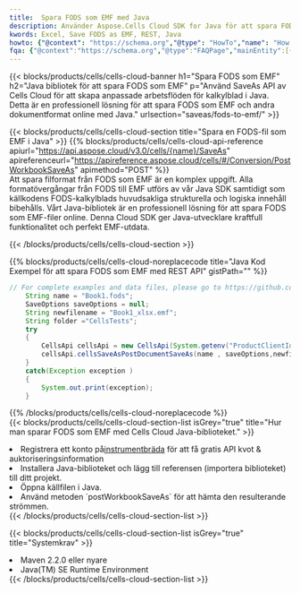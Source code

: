 ```yaml
---
title:  Spara FODS som EMF med Java
description: Använder Aspose.Cells Cloud SDK for Java för att spara FODS-formatfil som EMF-formatfil.
kwords: Excel, Save FODS as EMF, REST, Java
howto: {"@context": "https://schema.org","@type": "HowTo","name": "How to save FODS as EMF using the Cells Cloud Java library.","description": "How to save FODS as EMF using the Cells Cloud Java library.","image": {"@type": "ImageObject"},"url": "/java/saveas/fods-to-emf/","step": [{ "@type": "HowToStep","name": "How to save FODS as EMF using the Cells Cloud Java library. step 1", "image": {"@type": "ImageObject",},"url": "/java/saveas/fods-to-emf/","text": "Register an account at <a href='https://dashboard.aspose.cloud/'>Dashboard</a> to get free API quota & authorization details",},{ "@type": "HowToStep","name": "How to save FODS as EMF using the Cells Cloud Java library. step 1", "image": {"@type": "ImageObject",},"url": "/java/saveas/fods-to-emf/","text": "Install Java library and add the reference (import the library) to your project.",},{ "@type": "HowToStep","name": "How to save FODS as EMF using the Cells Cloud Java library. step 1", "image": {"@type": "ImageObject",},"url": "/java/saveas/fods-to-emf/","text": "Open the source file in Java.",},{ "@type": "HowToStep","name": "How to save FODS as EMF using the Cells Cloud Java library. step 1", "image": {"@type": "ImageObject",},"url": "/java/saveas/fods-to-emf/","text": "Use the `postWorkbookSaveAs` method to retrieve the resulting stream.",}, ],"supply": {"@type": "HowToSupply","name": "document"},"tool": [{"@type": "HowToTool","name": "IntelliJ IDEA, Visual Studio Code, Eclipse"},{"@type": "HowToTool","name": "Aspose Cells"}],"totalTime": "PT6M"}
fqa: {"@context":"https://schema.org","@type":"FAQPage","mainEntity":[{"@type":"Question","name":"Why save file as other formats file in C# using REST API?","acceptedAnswer":{"@type":"Answer","text":"Documents are encoded in many ways, and some files may be incompatible with the software you use. To open and read such files, just save them as appropriate file formats.<br/><ol><li>Install .NET SDK and add the reference (import the library) to your project.</li><li>Open the source file in C# using REST API.</li><li>Call the PostWorkbookSaveAsRequest() method, passing an output filename with required extension.</li><li>Get the result of save as a separate file.</li></ol>"}},{"@type":"Question","name":"What file formats can I save as with your C# library?","acceptedAnswer":{"@type":"Answer","text":"We support a variety of file formats for conversion using .NET library, including XLSX, Excel, xls , PDF, CSV, HTML, Markdown, XML, PNG, JPG, TIFF, Json, TXT and many more."}},{"@type":"Question","name":"What is the maximum allowed file size for conversion using this .NET library?","acceptedAnswer":{"@type":"Answer","text":"There are no file size limits for format conversions using .NET library."}}]}
---
```

{{< blocks/products/cells/cells-cloud-banner h1="Spara FODS som EMF" h2="Java bibliotek för att spara FODS som EMF" p="Använd SaveAs API av Cells Cloud för att skapa anpassade arbetsflöden för kalkylblad i Java. Detta är en professionell lösning för att spara FODS som EMF och andra dokumentformat online med Java." urlsection="saveas/fods-to-emf/" >}}

{{< blocks/products/cells/cells-cloud-section title="Spara en FODS-fil som EMF i Java" >}}
{{% blocks/products/cells/cells-cloud-api-reference apiurl="https://api.aspose.cloud/v3.0/cells/{name}/SaveAs" apireferenceurl="https://apireference.aspose.cloud/cells/#/Conversion/PostWorkbookSaveAs" apimethod="POST" %}}
<br/>
Att spara filformat från FODS som EMF är en komplex uppgift. Alla formatövergångar från FODS till EMF utförs av vår Java SDK samtidigt som källkodens FODS-kalkylblads huvudsakliga strukturella och logiska innehåll bibehålls. Vårt Java-bibliotek är en professionell lösning för att spara FODS som EMF-filer online. Denna Cloud SDK ger Java-utvecklare kraftfull funktionalitet och perfekt EMF-utdata.

{{< /blocks/products/cells/cells-cloud-section >}}

{{% blocks/products/cells/cells-cloud-noreplacecode title="Java Kod Exempel för att spara FODS som EMF med REST API" gistPath="" %}}
  
```java
// For complete examples and data files, please go to https://github.com/aspose-cells-cloud/aspose-cells-cloud-java/
    String name = "Book1.fods";
    SaveOptions saveOptions = null;
    String newfilename = "Book1_xlsx.emf";
    String folder ="CellsTests";
    try 
    {
        CellsApi cellsApi = new CellsApi(System.getenv("ProductClientId"), System.getenv("ProductClientSecret"));
        cellsApi.cellsSaveAsPostDocumentSaveAs(name , saveOptions,newfilename,false,false,folder,null,null,null,true);                       
    }
    catch(Exception exception )
    {
        System.out.print(exception);
    }
```
  
{{% /blocks/products/cells/cells-cloud-noreplacecode %}}
<br/>
{{< blocks/products/cells/cells-cloud-section-list isGrey="true" title="Hur man sparar FODS som EMF med Cells Cloud Java-biblioteket." >}}
<li> Registrera ett konto på<a href="https://dashboard.aspose.cloud/">instrumentbräda</a> för att få gratis API kvot & auktoriseringsinformation</li>
<li>Installera Java-biblioteket och lägg till referensen (importera biblioteket) till ditt projekt.</li>
<li>Öppna källfilen i Java.</li>
<li>Använd metoden `postWorkbookSaveAs` för att hämta den resulterande strömmen.</li>
{{< /blocks/products/cells/cells-cloud-section-list >}}

{{< blocks/products/cells/cells-cloud-section-list isGrey="true" title="Systemkrav" >}}
<li>Maven 2.2.0 eller nyare</li>
<li>Java(TM) SE Runtime Environment</li>
{{< /blocks/products/cells/cells-cloud-section-list >}}
